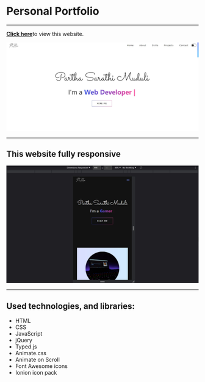 <h1>Personal Portfolio</h1>
<hr>
<p><b><a href="https://parthasarathimuduli.netlify.app/">Click here</a></b>to view this website.</p>
<img src="./images/forReadme/normal.jpg"/>
<hr>
<h2>This website fully responsive</h2>
<img src="./images/forReadme/responsive.jpg"/>
<hr>
<h2>Used technologies, and libraries:</h2>
<ul>
    <li>HTML</li>
    <li>CSS</li>
    <li>JavaScript</li>
    <li>jQuery</li>
    <li>Typed.js</li>
    <li>Animate.css</li>
    <li>Animate on Scroll</li>
    <li>Font Awesome icons</li>
    <li>Ionion icon pack</li>
</ul>